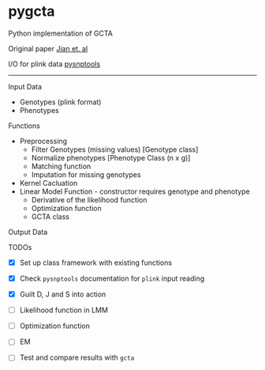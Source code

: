 # pygcta
Python implementation of GCTA

Original paper
[Jian et. al](http://www.cell.com/ajhg/abstract/S0002-9297(10)00598-7)

I/O for plink data [pysnptools](https://github.com/MicrosoftGenomics/PySnpTools)

---

Input Data

* Genotypes (plink format)
* Phenotypes

Functions
- Preprocessing
  -  Filter Genotypes (missing values) [Genotype class]
  -  Normalize phenotypes [Phenotype Class (n x g)]
  -  Matching function
  -  Imputation for missing genotypes
- Kernel Cacluation
- Linear Model Function - constructor requires genotype and phenotype
  - Derivative of the likelihood function
  - Optimization function
  - GCTA class

Output Data

TODOs
- [x] Set up class framework with existing functions
- [x] Check `pysnptools` documentation for `plink` input reading
- [x] Guilt D, J and S into action
- [ ] Likelihood function in LMM
- [ ] Optimization function
- [ ] EM
- [ ] Test and compare results with `gcta` 

